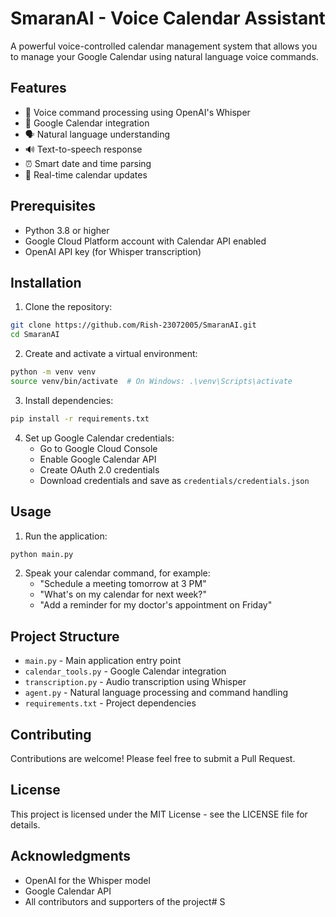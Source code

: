 # SmaranAI - Voice Calendar Assistant

A powerful voice-controlled calendar management system that allows you to manage your Google Calendar using natural language voice commands.

## Features
- 🎤 Voice command processing using OpenAI's Whisper
- 📅 Google Calendar integration
- 🗣️ Natural language understanding
- 🔊 Text-to-speech response
- ⏰ Smart date and time parsing
- 🔄 Real-time calendar updates

## Prerequisites

- Python 3.8 or higher
- Google Cloud Platform account with Calendar API enabled
- OpenAI API key (for Whisper transcription)

## Installation

1. Clone the repository:
```bash
git clone https://github.com/Rish-23072005/SmaranAI.git
cd SmaranAI
```

2. Create and activate a virtual environment:
```bash
python -m venv venv
source venv/bin/activate  # On Windows: .\venv\Scripts\activate
```

3. Install dependencies:
```bash
pip install -r requirements.txt
```

4. Set up Google Calendar credentials:
   - Go to Google Cloud Console
   - Enable Google Calendar API
   - Create OAuth 2.0 credentials
   - Download credentials and save as `credentials/credentials.json`

## Usage

1. Run the application:
```bash
python main.py
```

2. Speak your calendar command, for example:
   - "Schedule a meeting tomorrow at 3 PM"
   - "What's on my calendar for next week?"
   - "Add a reminder for my doctor's appointment on Friday"

## Project Structure

- `main.py` - Main application entry point
- `calendar_tools.py` - Google Calendar integration
- `transcription.py` - Audio transcription using Whisper
- `agent.py` - Natural language processing and command handling
- `requirements.txt` - Project dependencies

## Contributing

Contributions are welcome! Please feel free to submit a Pull Request.

## License

This project is licensed under the MIT License - see the LICENSE file for details.

## Acknowledgments

- OpenAI for the Whisper model
- Google Calendar API
- All contributors and supporters of the project# S
